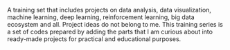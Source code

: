 A training set that includes projects on data analysis, data visualization, machine learning, deep learning, reinforcement learning, big data ecosystem and all. Project ideas do not belong to me. This training series is a set of codes prepared by adding the parts that I am curious about into ready-made projects for practical and educational purposes.
